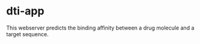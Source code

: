 # dti-app
This webserver predicts the binding affinity between a drug molecule and a target sequence.
